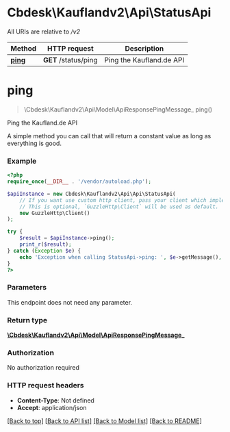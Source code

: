 # Cbdesk\Kauflandv2\Api\StatusApi

All URIs are relative to */v2*

Method | HTTP request | Description
------------- | ------------- | -------------
[**ping**](StatusApi.md#ping) | **GET** /status/ping | Ping the Kaufland.de API

# **ping**
> \Cbdesk\Kauflandv2\Api\Model\ApiResponsePingMessage_ ping()

Ping the Kaufland.de API

A simple method you can call that will return a constant value as long as everything is good.

### Example
```php
<?php
require_once(__DIR__ . '/vendor/autoload.php');

$apiInstance = new Cbdesk\Kauflandv2\Api\Api\StatusApi(
    // If you want use custom http client, pass your client which implements `GuzzleHttp\ClientInterface`.
    // This is optional, `GuzzleHttp\Client` will be used as default.
    new GuzzleHttp\Client()
);

try {
    $result = $apiInstance->ping();
    print_r($result);
} catch (Exception $e) {
    echo 'Exception when calling StatusApi->ping: ', $e->getMessage(), PHP_EOL;
}
?>
```

### Parameters
This endpoint does not need any parameter.

### Return type

[**\Cbdesk\Kauflandv2\Api\Model\ApiResponsePingMessage_**](../Model/ApiResponsePingMessage_.md)

### Authorization

No authorization required

### HTTP request headers

 - **Content-Type**: Not defined
 - **Accept**: application/json

[[Back to top]](#) [[Back to API list]](../../README.md#documentation-for-api-endpoints) [[Back to Model list]](../../README.md#documentation-for-models) [[Back to README]](../../README.md)

